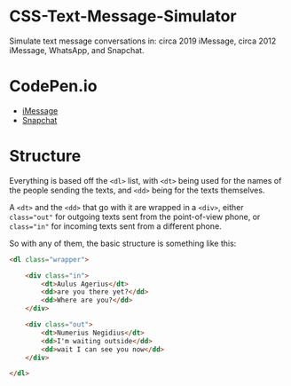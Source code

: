 # CSS-Text-Message-Simulator
Simulate text message conversations in: circa 2019 iMessage, circa 2012 iMessage, WhatsApp, and Snapchat.

# CodePen.io
* [iMessage](https://codepen.io/motaylormo/pen/ZEGOqQr)
* [Snapchat](https://codepen.io/motaylormo/pen/OJVRWzv)

# Structure
Everything is based off the `<dl>` list, with `<dt>` being used for the names of the people sending the texts, and `<dd>` being for the texts themselves.

A `<dt>` and the `<dd>` that go with it are wrapped in a `<div>`, either `class="out"` for outgoing texts sent from the point-of-view phone, or `class="in"` for incoming texts sent from a different phone.

So with any of them, the basic structure is something like this:

```html
<dl class="wrapper">

	<div class="in">
		<dt>Aulus Agerius</dt>
		<dd>are you there yet?</dd>
		<dd>Where are you?</dd>
	</div>

	<div class="out">
		<dt>Numerius Negidius</dt>
		<dd>I'm waiting outside</dd>
		<dd>wait I can see you now</dd>
	</div>

</dl>
```
